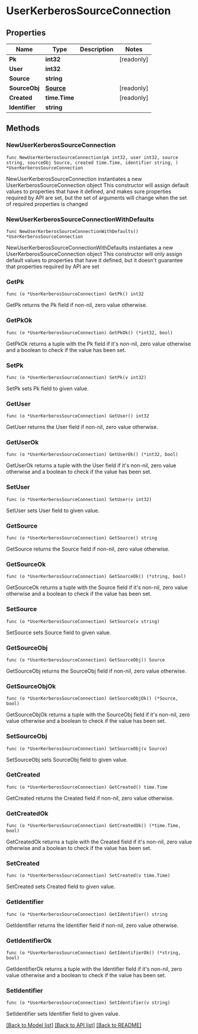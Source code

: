 # UserKerberosSourceConnection

## Properties

Name | Type | Description | Notes
------------ | ------------- | ------------- | -------------
**Pk** | **int32** |  | [readonly] 
**User** | **int32** |  | 
**Source** | **string** |  | 
**SourceObj** | [**Source**](Source.md) |  | [readonly] 
**Created** | **time.Time** |  | [readonly] 
**Identifier** | **string** |  | 

## Methods

### NewUserKerberosSourceConnection

`func NewUserKerberosSourceConnection(pk int32, user int32, source string, sourceObj Source, created time.Time, identifier string, ) *UserKerberosSourceConnection`

NewUserKerberosSourceConnection instantiates a new UserKerberosSourceConnection object
This constructor will assign default values to properties that have it defined,
and makes sure properties required by API are set, but the set of arguments
will change when the set of required properties is changed

### NewUserKerberosSourceConnectionWithDefaults

`func NewUserKerberosSourceConnectionWithDefaults() *UserKerberosSourceConnection`

NewUserKerberosSourceConnectionWithDefaults instantiates a new UserKerberosSourceConnection object
This constructor will only assign default values to properties that have it defined,
but it doesn't guarantee that properties required by API are set

### GetPk

`func (o *UserKerberosSourceConnection) GetPk() int32`

GetPk returns the Pk field if non-nil, zero value otherwise.

### GetPkOk

`func (o *UserKerberosSourceConnection) GetPkOk() (*int32, bool)`

GetPkOk returns a tuple with the Pk field if it's non-nil, zero value otherwise
and a boolean to check if the value has been set.

### SetPk

`func (o *UserKerberosSourceConnection) SetPk(v int32)`

SetPk sets Pk field to given value.


### GetUser

`func (o *UserKerberosSourceConnection) GetUser() int32`

GetUser returns the User field if non-nil, zero value otherwise.

### GetUserOk

`func (o *UserKerberosSourceConnection) GetUserOk() (*int32, bool)`

GetUserOk returns a tuple with the User field if it's non-nil, zero value otherwise
and a boolean to check if the value has been set.

### SetUser

`func (o *UserKerberosSourceConnection) SetUser(v int32)`

SetUser sets User field to given value.


### GetSource

`func (o *UserKerberosSourceConnection) GetSource() string`

GetSource returns the Source field if non-nil, zero value otherwise.

### GetSourceOk

`func (o *UserKerberosSourceConnection) GetSourceOk() (*string, bool)`

GetSourceOk returns a tuple with the Source field if it's non-nil, zero value otherwise
and a boolean to check if the value has been set.

### SetSource

`func (o *UserKerberosSourceConnection) SetSource(v string)`

SetSource sets Source field to given value.


### GetSourceObj

`func (o *UserKerberosSourceConnection) GetSourceObj() Source`

GetSourceObj returns the SourceObj field if non-nil, zero value otherwise.

### GetSourceObjOk

`func (o *UserKerberosSourceConnection) GetSourceObjOk() (*Source, bool)`

GetSourceObjOk returns a tuple with the SourceObj field if it's non-nil, zero value otherwise
and a boolean to check if the value has been set.

### SetSourceObj

`func (o *UserKerberosSourceConnection) SetSourceObj(v Source)`

SetSourceObj sets SourceObj field to given value.


### GetCreated

`func (o *UserKerberosSourceConnection) GetCreated() time.Time`

GetCreated returns the Created field if non-nil, zero value otherwise.

### GetCreatedOk

`func (o *UserKerberosSourceConnection) GetCreatedOk() (*time.Time, bool)`

GetCreatedOk returns a tuple with the Created field if it's non-nil, zero value otherwise
and a boolean to check if the value has been set.

### SetCreated

`func (o *UserKerberosSourceConnection) SetCreated(v time.Time)`

SetCreated sets Created field to given value.


### GetIdentifier

`func (o *UserKerberosSourceConnection) GetIdentifier() string`

GetIdentifier returns the Identifier field if non-nil, zero value otherwise.

### GetIdentifierOk

`func (o *UserKerberosSourceConnection) GetIdentifierOk() (*string, bool)`

GetIdentifierOk returns a tuple with the Identifier field if it's non-nil, zero value otherwise
and a boolean to check if the value has been set.

### SetIdentifier

`func (o *UserKerberosSourceConnection) SetIdentifier(v string)`

SetIdentifier sets Identifier field to given value.



[[Back to Model list]](../README.md#documentation-for-models) [[Back to API list]](../README.md#documentation-for-api-endpoints) [[Back to README]](../README.md)


